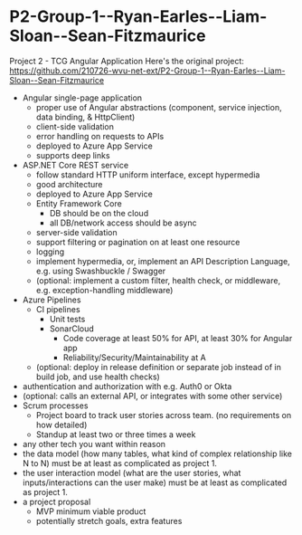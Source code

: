# P2-Group-1--Ryan-Earles--Liam-Sloan--Sean-Fitzmaurice
Project 2 - TCG Angular Application
Here's the original project: https://github.com/210726-wvu-net-ext/P2-Group-1--Ryan-Earles--Liam-Sloan--Sean-Fitzmaurice

- Angular single-page application
    - proper use of Angular abstractions (component, service injection, data binding, & HttpClient)
    - client-side validation
    - error handling on requests to APIs
    - deployed to Azure App Service
    - supports deep links
- ASP.NET Core REST service
    - follow standard HTTP uniform interface, except hypermedia
    - good architecture
    - deployed to Azure App Service
    - Entity Framework Core
        - DB should be on the cloud
        - all DB/network access should be async
    - server-side validation
    - support filtering or pagination on at least one resource
    - logging
    - implement hypermedia, or, implement an API Description Language, e.g. using Swashbuckle / Swagger
    - (optional: implement a custom filter, health check, or middleware, e.g. exception-handling middleware)
- Azure Pipelines
    - CI pipelines
        - Unit tests
        - SonarCloud
            - Code coverage at least 50% for API, at least 30% for Angular app
            - Reliability/Security/Maintainability at A
    - (optional: deploy in release definition or separate job instead of in build job, and use health checks)
- authentication and authorization with e.g. Auth0 or Okta
- (optional: calls an external API, or integrates with some other service)
- Scrum processes
    - Project board to track user stories across team. (no requirements on how detailed)
    - Standup at least two or three times a week
- any other tech you want within reason
- the data model (how many tables, what kind of complex relationship like N to N) must be at least as complicated as project 1.
- the user interaction model (what are the user stories, what inputs/interactions can the user make) must be at least as complicated as project 1.
- a project proposal
    - MVP minimum viable product
    - potentially stretch goals, extra features
